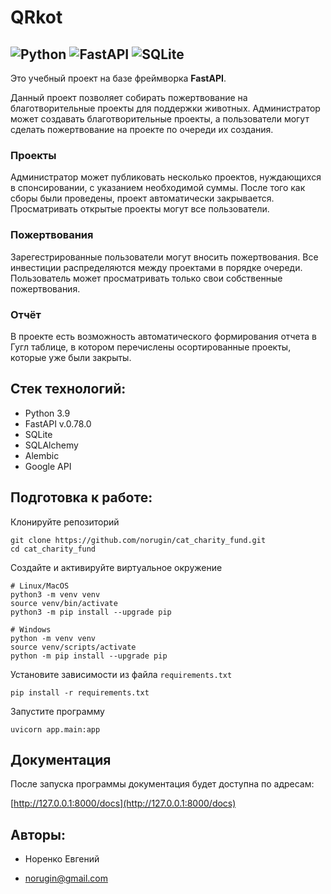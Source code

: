 # QRkot

![Python](https://img.shields.io/badge/python-3670A0?logo=python&logoColor=ffdd54)
![FastAPI](https://img.shields.io/badge/FastAPI-005571?logo=fastapi)
![SQLite](https://img.shields.io/badge/sqlite-%2307405e.svg?logo=sqlite&logoColor=white)
---

Это учебный проект на базе фреймворка **FastAPI**. 

Данный проект позволяет собирать пожертвование на благотворительные проекты для поддержки животных. Администратор может создавать благотворительные проекты, а пользователи могут сделать пожертвование на проекте по очереди их создания. 

### Проекты

Администратор может публиковать несколько проектов, нуждающихся в спонсировании, с указанием необходимой суммы. После того как сборы были проведены, проект автоматически закрывается. Просматривать открытые проекты могут все пользователи.

### Пожертвования

Зарегестрированные пользователи могут вносить пожертвования. Все инвестиции распределяются между проектами в порядке очереди. Пользователь может просматривать только свои собственные пожертвования.

### Отчёт

В проекте есть возможность автоматического формирования отчета в Гугл таблице, в котором перечислены осортированные проекты, которые уже были закрыты.

## Стек технологий:
- Python 3.9
- FastAPI v.0.78.0
- SQLite
- SQLAlchemy
- Alembic
- Google API


## Подготовка к работе:


Клонируйте репозиторий

```shell
git clone https://github.com/norugin/cat_charity_fund.git
cd cat_charity_fund
```


Создайте и активируйте виртуальное окружение

```shell
# Linux/MacOS
python3 -m venv venv
source venv/bin/activate
python3 -m pip install --upgrade pip

# Windows
python -m venv venv
source venv/scripts/activate
python -m pip install --upgrade pip
```

Установите зависимости из файла <code>requirements.txt</code>

```shell
pip install -r requirements.txt
```

Запустите программу
```shell
uvicorn app.main:app 
```


## Документация
После запуска программы документация будет доступна по адресам:

[http://127.0.0.1:8000/docs](http://127.0.0.1:8000/docs)

## Авторы: 

- Норенко Евгений 

- norugin@gmail.com 
